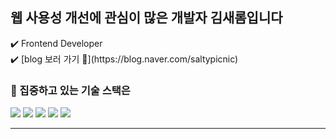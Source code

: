 
## 웹 사용성 개선에 관심이 많은 개발자 김새롬입니다 
<p> ✔️ Frontend Developer <br />
 ✔️ [blog 보러 가기 👀](https://blog.naver.com/saltypicnic) </p>


### 📌 집중하고 있는 기술 스택은
<!-- <img src="https://img.shields.io/badge/typescript-255dbb?style=for-the-badge&logo=firebase&logoColor=white"> -->
<p> <img src="https://img.shields.io/badge/react-Aedffb?style=for-the-badge&logo=react&logoColor=black">
 <img src="https://img.shields.io/badge/javascript-Dca847?style=for-the-badge&logo=javascript&logoColor=black">
 <img src="https://img.shields.io/badge/html5-Fb9e7f?style=for-the-badge&logo=html5&logoColor=white"> 
  <img src="https://img.shields.io/badge/css-0f1350?style=for-the-badge&logo=css3&logoColor=white"> 
   <img src="https://img.shields.io/badge/firebase-FFCA28?style=for-the-badge&logo=firebase&logoColor=white">
</p>

<hr/>


